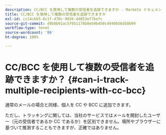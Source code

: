 ```yaml
---
description: CC/BCC を使用して複数の受信者を追跡できますか - Marketo ドキュメント — 製品ドキュメント
title: CC/BCC を使用して複数の受信者を追跡できますか
exl-id: cc14cbb5-6c1f-470c-9836-dd853ef7befc
source-git-commit: d9b8b92ac5f051178b8eb9b450c4949b56d50b99
workflow-type: tm+mt
source-wordcount: '86'
ht-degree: 100%

---
```


# CC/BCC を使用して複数の受信者を追跡できますか？ {#can-i-track-multiple-recipients-with-cc-bcc}

通常のメールの場合と同様、個人を CC や BCC に追加できます。

ただし、トラッキングに関しては、当社のサービスではメールを開封したユーザー（元の受信者であるか CC であるか）を区別できません。場所やブラウザーに基づいて推測することもできますが、正確ではありません。
